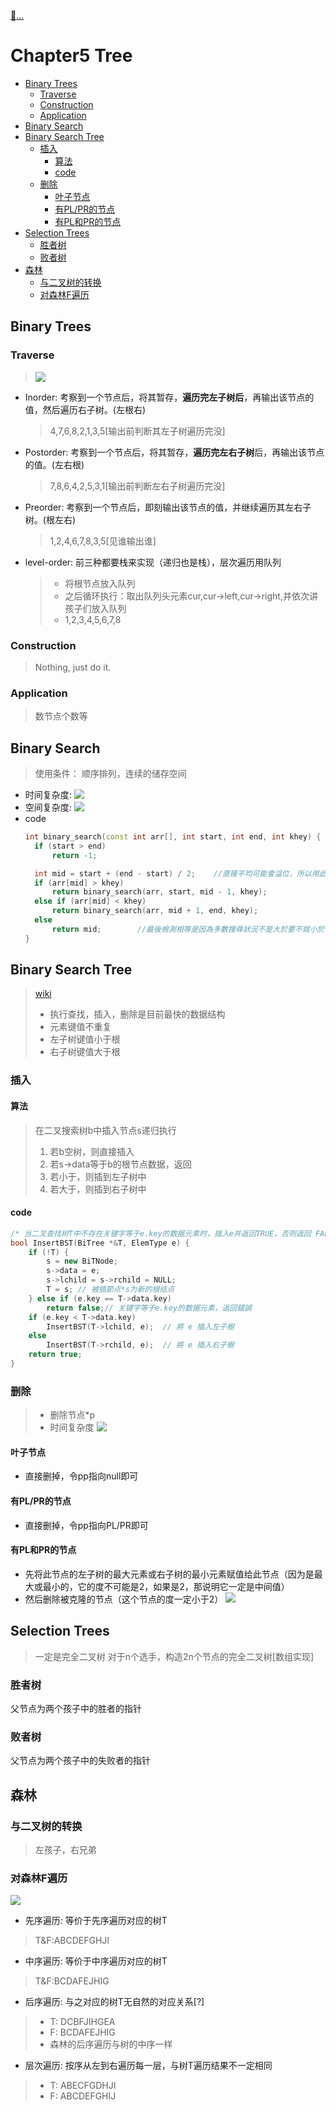 [:car:...](README.md)

# Chapter5 Tree
- [Binary Trees](#binary-trees)
  - [Traverse](#traverse)
  - [Construction](#construction)
  - [Application](#application)
- [Binary Search](#binary-search)
- [Binary Search Tree](#binary-search-tree)
  - [插入](#插入)
    - [算法](#算法)
    - [code](#code)
  - [删除](#删除)
    - [叶子节点](#叶子节点)
    - [有PL/PR的节点](#有plpr的节点)
    - [有PL和PR的节点](#有pl和pr的节点)
- [Selection Trees](#selection-trees)
  - [胜者树](#胜者树)
  - [败者树](#败者树)
- [森林](#森林)
  - [与二叉树的转换](#与二叉树的转换)
  - [对森林F遍历](#对森林f遍历)

## Binary Trees
### Traverse
> ![](res/2021-01-15-19-48-33.png)
* Inorder: 考察到一个节点后，将其暂存，**遍历完左子树后**，再输出该节点的值，然后遍历右子树。(左根右)
  > 4,7,6,8,2,1,3,5[输出前判断其左子树遍历完没]
* Postorder: 考察到一个节点后，将其暂存，**遍历完左右子树**后，再输出该节点的值。(左右根)
  > 7,8,6,4,2,5,3,1[输出前判断左右子树遍历完没] 
* Preorder: 考察到一个节点后，即刻输出该节点的值，并继续遍历其左右子树。(根左右)
  > 1,2,4,6,7,8,3,5[见谁输出谁]

* level-order: 前三种都要栈来实现（递归也是栈），层次遍历用队列 
  > * 将根节点放入队列
  > * 之后循环执行：取出队列头元素cur,cur->left,cur->right,并依次讲孩子们放入队列
  > * 1,2,3,4,5,6,7,8
### Construction
> Nothing, just do it.

### Application
> 数节点个数等

## Binary Search
> 使用条件： 顺序排列，连续的储存空间
* 时间复杂度: <!-- $\Theta(n)$ --> <img style="transform: translateY(0.1em); background: white;" src="svg\Tl8zIwnJga.svg">
* 空间复杂度: <!-- $\Theta(1)$ --> <img style="transform: translateY(0.1em); background: white;" src="svg\Ui4DYXd4qJ.svg">
* code
  ```cpp
  int binary_search(const int arr[], int start, int end, int khey) {
  	if (start > end)
  		return -1;

  	int mid = start + (end - start) / 2;    //直接平均可能會溢位，所以用此算法
  	if (arr[mid] > khey)
  		return binary_search(arr, start, mid - 1, khey);
  	else if (arr[mid] < khey)
  		return binary_search(arr, mid + 1, end, khey);
  	else
  	    return mid;        //最後檢測相等是因為多數搜尋狀況不是大於要不就小於
  }
  ```

## Binary Search Tree
> [wiki](https://zh.wikipedia.org/wiki/%E4%BA%8C%E5%85%83%E6%90%9C%E5%B0%8B%E6%A8%B9)
> * 执行查找，插入，删除是目前最快的数据结构
> * 元素键值不重复
> * 左子树键值小于根
> * 右子树键值大于根

### 插入
#### 算法
> 在二叉搜索树b中插入节点s递归执行
> 1. 若b空树，则直接插入
> 2. 若s->data等于b的根节点数据，返回
> 3. 若小于，则插到左子树中
> 4. 若大于，则插到右子树中

#### code
```cpp
/* 当二叉查找树T中不存在关键字等于e.key的数据元素时，插入e并返回TRUE，否则返回 FALSE */
bool InsertBST(BiTree *&T, ElemType e) {
    if (!T) {
        s = new BiTNode;
        s->data = e;
        s->lchild = s->rchild = NULL;
        T = s; // 被插節点*s为新的根结点
    } else if (e.key == T->data.key)
        return false;// 关键字等于e.key的数据元素，返回錯誤
    if (e.key < T->data.key)
        InsertBST(T->lchild, e);  // 將 e 插入左子樹
    else
        InsertBST(T->rchild, e);  // 將 e 插入右子樹
    return true;
}
```

### 删除
> * 删除节点*p
> * 时间复杂度<!-- $\mathcal{o}(h)$ --> <img style="transform: translateY(0.1em); background: white;" src="svg\v5wdJlzIdI.svg">
#### 叶子节点
* 直接删掉，令pp指向null即可
#### 有PL/PR的节点
* 直接删掉，令pp指向PL/PR即可
#### 有PL和PR的节点
* 先将此节点的左子树的最大元素或右子树的最小元素赋值给此节点（因为是最大或最小的，它的度不可能是2，如果是2，那说明它一定是中间值）
* 然后删除被克隆的节点（这个节点的度一定小于2）
![](res/2021-01-15-21-26-00.png) 

## Selection Trees
> 一定是完全二叉树
> 对于n个选手，构造2n个节点的完全二叉树[数组实现]
### 胜者树
父节点为两个孩子中的胜者的指针

### 败者树
父节点为两个孩子中的失败者的指针

## 森林
### 与二叉树的转换
> 左孩子，右兄弟
### 对森林F遍历
![](res/2021-01-15-22-08-29.png)
* 先序遍历: 等价于先序遍历对应的树T
> T&F:ABCDEFGHJI
* 中序遍历: 等价于中序遍历对应的树T
> T&F:BCDAFEJHIG
* 后序遍历: 与之对应的树T无自然的对应关系[?]
> * T: DCBFJIHGEA
> * F: BCDAFEJHIG
> * 森林的后序遍历与树的中序一样
* 层次遍历: 按序从左到右遍历每一层，与树T遍历结果不一定相同
> * T: ABECFGDHJI
> * F: ABCDEFGHIJ
